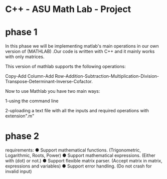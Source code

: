 # C++ - ASU Math Lab - Project
# phase 1
In this phase we will be implementing matlab's main operations in our own version of (MATHLAB) .Our code is written with C++ and it mainly works with only matrices.

This version of mathlab supports the following operations:

Copy-Add Column-Add Row-Addition-Subtraction-Multiplication-Division-Transpose-Determinant-Inverse-Cofactor.

Now to use Mathlab you have two main ways:

1-using the command line

2-uploading a text file with all the inputs and required operations with extension".m"

# phase 2  
requirements:
● Support mathematical functions.
 (Trigonometric, Logarithmic, Roots, Power)
● Support mathematical expressions.
 (Either with (dot) or not.)
● Support flexible matrix parser.
 (Accept matrix in matrix, expressions and variables)
● Support error handling.
 (Do not crash for invalid input)
